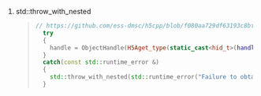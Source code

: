 1. std::throw_with_nested

   > ```cpp
   > // https://github.com/ess-dmsc/h5cpp/blob/f080aa729df63193c8bf95c461edb3a1d2c7cbcd/src/h5cpp/attribute/attribute.cpp#L43-L50
   >   try
   >   {
   >     handle = ObjectHandle(H5Aget_type(static_cast<hid_t>(handle_)));
   >   }
   >   catch(const std::runtime_error &)
   >   {
   >     std::throw_with_nested(std::runtime_error("Failure to obtain the datatype of an attribute!"));
   >   }
   > ```

